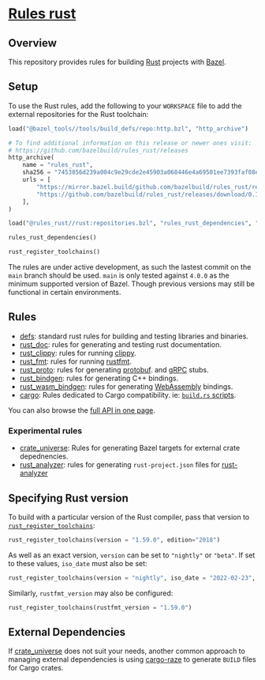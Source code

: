 # [Rules rust](https://github.com/bazelbuild/rules_rust)

## Overview

This repository provides rules for building [Rust][rust] projects with [Bazel][bazel].

[bazel]: https://bazel.build/
[rust]: http://www.rust-lang.org/

<!-- TODO: Render generated docs on the github pages site again, https://bazelbuild.github.io/rules_rust/ -->

<a name="setup"></a>

## Setup

To use the Rust rules, add the following to your `WORKSPACE` file to add the external repositories for the Rust toolchain:

```python
load("@bazel_tools//tools/build_defs/repo:http.bzl", "http_archive")

# To find additional information on this release or newer ones visit:
# https://github.com/bazelbuild/rules_rust/releases
http_archive(
    name = "rules_rust",
    sha256 = "7453856d239a004c9e29cde2e45903a068446e4a69501ee7393faf08e1a30403",
    urls = [
        "https://mirror.bazel.build/github.com/bazelbuild/rules_rust/releases/download/0.1.0/rules_rust-v0.1.0.tar.gz",
        "https://github.com/bazelbuild/rules_rust/releases/download/0.1.0/rules_rust-v0.1.0.tar.gz",
    ],
)

load("@rules_rust//rust:repositories.bzl", "rules_rust_dependencies", "rust_register_toolchains")

rules_rust_dependencies()

rust_register_toolchains()
```

The rules are under active development, as such the lastest commit on the
`main` branch should be used. `main` is only tested against `4.0.0` as the
minimum supported version of Bazel. Though previous versions may still be
functional in certain environments.

## Rules

- [defs](defs.md): standard rust rules for building and testing libraries and binaries.
- [rust_doc](rust_doc.md): rules for generating and testing rust documentation.
- [rust_clippy](rust_clippy.md): rules for running [clippy](https://github.com/rust-lang/rust-clippy#readme).
- [rust_fmt](rust_fmt.md): rules for running [rustfmt](https://github.com/rust-lang/rustfmt#readme).
- [rust_proto](rust_proto.md): rules for generating [protobuf](https://developers.google.com/protocol-buffers).
  and [gRPC](https://grpc.io) stubs.
- [rust_bindgen](rust_bindgen.md): rules for generating C++ bindings.
- [rust_wasm_bindgen](rust_wasm_bindgen.md): rules for generating [WebAssembly](https://www.rust-lang.org/what/wasm) bindings.
- [cargo](cargo.md): Rules dedicated to Cargo compatibility. ie: [`build.rs` scripts](https://doc.rust-lang.org/cargo/reference/build-scripts.html).

You can also browse the [full API in one page](flatten.md).

### Experimental rules

- [crate_universe](crate_universe.md): Rules for generating Bazel targets for external crate depednencies.
- [rust_analyzer](rust_analyzer.md): rules for generating `rust-project.json` files for [rust-analyzer](https://rust-analyzer.github.io/)

## Specifying Rust version

To build with a particular version of the Rust compiler, pass that version to [`rust_register_toolchains`](flatten.md#rust_register_toolchains):

```python
rust_register_toolchains(version = "1.59.0", edition="2018")
```

As well as an exact version, `version` can be set to `"nightly"` or `"beta"`. If set to these values, `iso_date` must also be set:

```python
rust_register_toolchains(version = "nightly", iso_date = "2022-02-23", edition="2018")
```

Similarly, `rustfmt_version` may also be configured:

```python
rust_register_toolchains(rustfmt_version = "1.59.0")
```

## External Dependencies

If [crate_universe](crate_universe.md) does not suit your needs, another common approach to managing external dependencies is using
[cargo-raze](https://github.com/google/cargo-raze) to generate `BUILD` files for Cargo crates.

